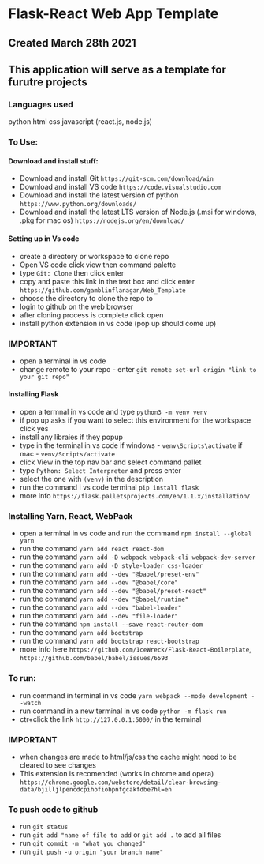 # Flask-React Web App Template
## Created March 28th 2021
## This application will serve as a template for furutre projects

### Languages used

python
html
css
javascript (react.js, node.js)

### To Use:

#### Download and install stuff:
* Download and install Git `https://git-scm.com/download/win`
* Download and install VS code `https://code.visualstudio.com`
* Download and install the latest version of python `https://www.python.org/downloads/`
* Download and install the latest LTS version of Node.js (.msi for windows, .pkg for mac os) `https://nodejs.org/en/download/` 



#### Setting up in Vs code
* create a directory or workspace to clone repo
* Open VS code click view then command palette
* type `Git: Clone` then click enter 
* copy and paste this link in the text box and click enter `https://github.com/gamblinflanagan/Web_Template`
* choose the directory to clone the repo to  
* login to github on the web browser
* after cloning process is complete click open
* install python extension in vs code (pop up should come up)

### IMPORTANT
* open a terminal in vs code
* change remote to your repo - enter `git remote set-url origin "link to your git repo"`


#### Installing Flask
* open a termnal in vs code and type `python3 -m venv venv`
* if pop up asks if you want to select this environment for the workspace click yes
* install any libraies if they popup
* type in the terminal in vs code if windows - `venv\Scripts\activate` if mac - `venv/Scripts/activate`
* click View in the top nav bar and select command pallet
* type `Python: Select Interpreter` and press enter
* select the one with `(venv)` in the description
* run the command i vs code terminal `pip install flask`
* more info `https://flask.palletsprojects.com/en/1.1.x/installation/`

### Installing Yarn, React, WebPack
* open a terminal in vs code and run the command `npm install --global yarn`
*  run the command `yarn add react react-dom`
*  run the command `yarn add -D webpack webpack-cli webpack-dev-server`
*  run the command `yarn add -D style-loader css-loader`
*  run the command `yarn add --dev "@babel/preset-env"`
*  run the command `yarn add --dev "@babel/core"`
*  run the command `yarn add --dev "@babel/preset-react"`
*  run the command `yarn add --dev "@babel/runtime"`
*  run the command `yarn add --dev "babel-loader"`
*  run the command `yarn add --dev "file-loader"`
*  run the command `npm install --save react-router-dom`
*  run the command `yarn add bootstrap`
*  run the command `yarn add bootstrap react-bootstrap`
* more info here `https://github.com/IceWreck/Flask-React-Boilerplate`, `https://github.com/babel/babel/issues/6593`

### To run: 
* run command in terminal in vs code `yarn webpack --mode development --watch`
* run command in a new terminal in vs code `python -m flask run`
* ctr+click the link `http://127.0.0.1:5000/` in the terminal

### IMPORTANT
* when changes are made to html/js/css the cache might need to be cleared to see changes
* This extension is recomended (works in chrome and opera) `https://chrome.google.com/webstore/detail/clear-browsing-data/bjilljlpencdcpihofiobpnfgcakfdbe?hl=en`


### To push code to github
* run `git status`
* run `git add "name of file to add` or `git add .` to add all files
* run `git commit -m "what you changed"`
* run `git push -u origin "your branch name"`
